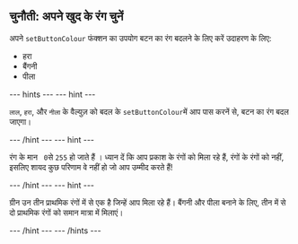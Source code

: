 ## चुनौती: अपने खुद के रंग चुनें

अपने ` setButtonColour ` फंक्शन का उपयोग बटन का रंग बदलने के लिए करें उदाहरण के लिए:
  - हरा
  - बैंगनी
  - पीला

--- hints --- --- hint ---

` लाल `, ` हरा `, और ` नीला ` के वैल्युज़ को बदल के ` setButtonColour `में आप पास करनें से, बटन का रंग बदल जाएगा।

--- /hint --- --- hint ---

रंग के मान ` 0`से ` 255 ` हो जाते हैं । ध्यान दें कि आप प्रकाश के रंगों को मिला रहे हैं, रंगों के रंगों को नहीं, इसलिए शायद कुछ परिणाम वे नहीं हो जो आप उम्मीद करते हैं!

--- /hint --- --- hint ---

ग्रीन उन तीन प्राथमिक रंगों में से एक है जिन्हें आप मिला रहे हैं। बैंगनी और पीला बनाने के लिए, तीन में से दो प्राथमिक रंगों को समान मात्रा में मिलाएं।

--- /hint --- --- /hints ---
